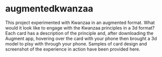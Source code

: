 # augmentedkwanzaa

This project experimented with Kwanzaa in an augmented format. What would it look like to engage with the Kwanzaa principles in a 3d format? Each card has a description of the principle and, after downloading the Augment app, hovering over the card with your phone then brought a 3d model to plsy with through your phone. Samples of card design and screenshot of the experience in action have been provided here. 
